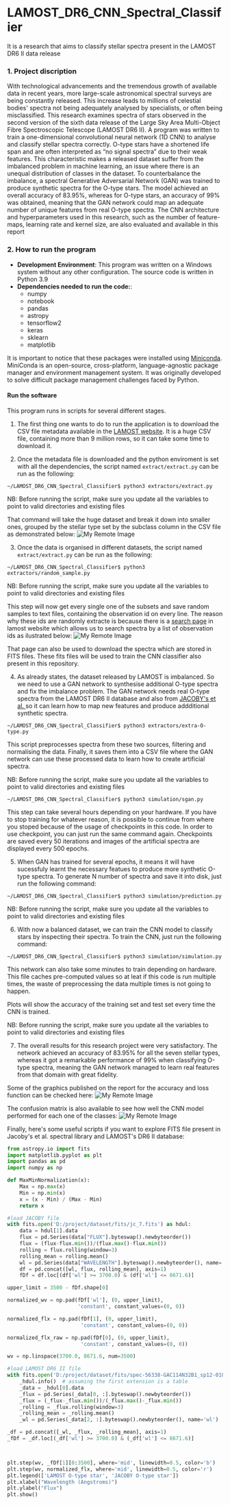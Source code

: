 # LAMOST_DR6_CNN_Spectral_Classifier
It is a research that aims to classify stellar spectra present in the LAMOST DR6 II data release

### 1. Project discription
With technological advancements and the tremendous growth of available data in recent years, more large-scale astronomical spectral surveys are being constantly released. This increase leads to millions of celestial bodies' spectra not being adequately analysed by specialists, or often being misclassified. This research examines spectra of stars observed in the second version of the sixth data release of the Large Sky Area Multi-Object Fibre Spectroscopic Telescope (LAMOST DR6 II). A program was written to train a one-dimensional convolutional neural network (1D CNN) to analyse and classify stellar spectra correctly. O-type stars have a shortened life span and are often interpreted as “no signal spectra” due to their weak features. This characteristic makes a released dataset suffer from the imbalanced problem in machine learning, an issue where there is an unequal distribution of classes in the dataset. To counterbalance the imbalance, a spectral Generative Adversarial Network (GAN) was trained to produce synthetic spectra for the O-type stars. The model achieved an overall accuracy of 83.95%, whereas for O-type stars, an accuracy of 99% was obtained, meaning that the GAN network could map an adequate number of unique features from real O-type spectra. The CNN architecture and hyperparameters used in this research, such as the number of feature-maps, learning rate and kernel size, are also evaluated and available in this report

### 2.  How to run the program
- **Development Environment**:
This program was written on a Windows system without any other configuration. The source code is written in Python 3.9
- **Dependencies needed to run the code:**:
    - numpy
    - notebook
    - pandas
    - astropy
    - tensorflow2
    - keras
    - sklearn
    - matplotlib

It is important to notice that these packages were installed using [Miniconda](https://docs.conda.io/en/latest/miniconda.html). MiniConda is an open-source, cross-platform, language-agnostic package manager and environment management system. It was originally developed to solve difficult package management challenges faced by Python.

#### **Run the software**
 This program runs in scripts for several different stages.  
 
1. The first thing one wants to do to run the application is to download the CSV file metadata available in the [LAMOST website](http://dr6.lamost.org/v2/catalogue). It is a huge CSV file, containing more than 9 million rows, so it can take some time to download it. 

2. Once the metadata file is downloaded and the python enviroment is set with all the dependencies, the script named `extract/extract.py` can be run as the following:
```console
~/LAMOST_DR6_CNN_Spectral_Classifier$ python3 extractors/extract.py
```
NB: Before running the script, make sure you update all the variables to point to valid directories and existing files

That command will take the huge dataset and break it down into smaller ones, grouped by the stellar type set by the subclass column in the CSV file as demonstrated below:
![My Remote Image](https://drive.google.com/uc?export=view&id=1cID_hiVNDitZoIlPORVrBIgIs0KJqiIo)

3. Once the data is organised in different datasets, the script named `extract/extract.py` can be run as the following:
```console
~/LAMOST_DR6_CNN_Spectral_Classifier$ python3 extractors/random_sample.py
```
NB: Before running the script, make sure you update all the variables to point to valid directories and existing files

This step will now get every single one of the subsets and save random samples to text files, containing the observation id on every line. The reason why these ids are randomly extracte is because there is a [search page](http://dr6.lamost.org/v2/catalogue) in lamost website which allows us to search spectra by a list of observation ids as ilustrated below:
![My Remote Image](https://drive.google.com/uc?export=view&id=1tp6IJYqkUZCkYaMzL-pIKxGVbl72iqKp)

That page can also be used to download the spectra which are stored in FITS files. These fits files will be used to train the CNN classifier also present in this repository.

4. As already states, the dataset released by LAMOST is imbalanced. So we need to use a GAN network to synthesise additional O-type spectra and fix the imbalance problem. The GAN network needs real O-type spectra from the LAMOST DR6 II database and also from [JACOBY's et al. ](https://www.stsci.edu/hst/instrumentation/reference-data-for-calibration-and-tools/astronomical-catalogs/jacoby-hunter-christian-atlas) so it can learn how to map new features and produce addditional synthetic spectra.

```console
~/LAMOST_DR6_CNN_Spectral_Classifier$ python3 extractors/extra-O-type.py
```

This script preprocesses spectra from these two sources, filtering and normalising the data. Finally, it saves them into a CSV file where the GAN network can use these processed data to learn how to create artificial spectra.

NB: Before running the script, make sure you update all the variables to point to valid directories and existing files

```console
~/LAMOST_DR6_CNN_Spectral_Classifier$ python3 simulation/sgan.py
```
This step can take several hours depending on your hardware. If you have to stop training for whatever reason, it is possible to continue from where you stoped because of the usage of checkpoints in this code. In order to use checkpoint, you can just run the same command again. Checkpoints are saved every 50 iterations and images of the artificial spectra are displayed every 500 epochs.

5. When GAN has trained for several epochs, it means it will have sucessfuly learnt the necessary featues to produce more synthetic O-type spectra. To generate N number of spectra and save it into disk, just run the following command: 
```console
~/LAMOST_DR6_CNN_Spectral_Classifier$ python3 simulation/prediction.py
```
NB: Before running the script, make sure you update all the variables to point to valid directories and existing files

6. With now a balanced dataset, we can train the CNN model to classify stars by inspecting their spectra. To train the CNN, just run the following command:
```console
~/LAMOST_DR6_CNN_Spectral_Classifier$ python3 simulation/simulation.py
```
This network can also take some minutes to train depending on hardware.  This file caches pre-computed values so at leat if this code is run multiple times, the waste of preprocessing the data multiple times is not going to happen.

Plots will show the accuracy of the training set and test set every time the CNN is trained.

NB: Before running the script, make sure you update all the variables to point to valid directories and existing files

7. The overall results for this research project were very satisfactory. The network achieved an accuracy of 83.95% for all the seven stellar types, whereas it got a remarkable performance of 99% when classifying O-type spectra, meaning the GAN network managed to learn real features from that domain with great fidelity.

Some of the graphics published on the report for the accuracy and loss function can be checked here:
![My Remote Image](https://drive.google.com/uc?export=view&id=1vtfZ1U1KzvguGHLG905se_gGC8WW9m7J)

The confusion matrix is also available to see how well the CNN model performed for each one of the classes:
![My Remote Image](https://drive.google.com/uc?export=view&id=1OF-VlM554KgcsZA8cSM-_Sly6e-0C1PT)

Finally, here's some useful scripts if you want to explore FITS file present in Jacoby's et al. spectral library and LAMOST's DR6 II database:

```python
from astropy.io import fits
import matplotlib.pyplot as plt
import pandas as pd
import numpy as np

def MaxMinNormalization(x):
    Max = np.max(x)
    Min = np.min(x)
    x = (x - Min) / (Max - Min)
    return x

#load JACOBY file
with fits.open('D:/project/dataset/fits/jc_7.fits') as hdul:
    data = hdul[1].data
    flux = pd.Series(data["FLUX"].byteswap().newbyteorder())
    flux = (flux-flux.min())/(flux.max()-flux.min())
    rolling = flux.rolling(window=3)
    rolling_mean = rolling.mean()
    wl = pd.Series(data["WAVELENGTH"].byteswap().newbyteorder(), name='wl')
    df = pd.concat([wl, flux, rolling_mean], axis=1)
    fDf = df.loc[(df['wl'] >= 3700.0) & (df['wl'] <= 8671.6)]    

upper_limit = 3500 - fDf.shape[0]

normalized_wv = np.pad(fDf['wl'], (0, upper_limit),
                       'constant', constant_values=(0, 0))

normalized_flx = np.pad(fDf[1], (0, upper_limit),
                        'constant', constant_values=(0, 0))

normalized_flx_raw = np.pad(fDf[0], (0, upper_limit),
                        'constant', constant_values=(0, 0))

wv = np.linspace(3700.0, 8671.6, num=3500)

#load LAMOST DR6 II file
with fits.open('D:/project/dataset/fits/spec-56338-GAC114N32B1_sp12-018.fits.gz') as _hdul:
    _hdul.info()  # assuming the first extension is a table
    _data = _hdul[0].data
    _flux = pd.Series(_data[0, :].byteswap().newbyteorder())
    _flux = (_flux-_flux.min())/(_flux.max()-_flux.min())
    _rolling = _flux.rolling(window=3)
    _rolling_mean = _rolling.mean()        
    _wl = pd.Series(_data[2, :].byteswap().newbyteorder(), name='wl')

_df = pd.concat([_wl, _flux, _rolling_mean], axis=1)
_fDf = _df.loc[(_df['wl'] >= 3700.0) & (_df['wl'] <= 8671.6)]



plt.step(wv, _fDf[1][0:3500], where='mid', linewidth=0.5, color='b')
plt.step(wv, normalized_flx, where='mid', linewidth=0.5, color='r')
plt.legend(['LAMOST O-type star', 'JACOBY O-type star'])
plt.xlabel("Wavelength (Angstroms)")
plt.ylabel("Flux")
plt.show()
```

